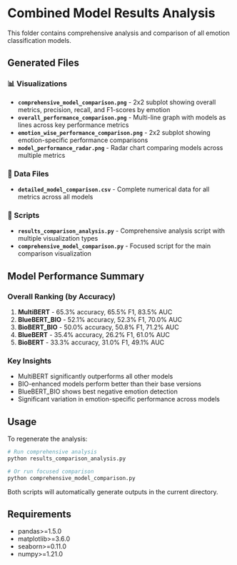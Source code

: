 # Combined Model Results Analysis

This folder contains comprehensive analysis and comparison of all emotion classification models.

## Generated Files

### 📊 Visualizations

- **`comprehensive_model_comparison.png`** - 2x2 subplot showing overall metrics, precision, recall, and F1-scores by emotion
- **`overall_performance_comparison.png`** - Multi-line graph with models as lines across key performance metrics
- **`emotion_wise_performance_comparison.png`** - 2x2 subplot showing emotion-specific performance comparisons
- **`model_performance_radar.png`** - Radar chart comparing models across multiple metrics

### 📄 Data Files

- **`detailed_model_comparison.csv`** - Complete numerical data for all metrics across all models

### 🔧 Scripts

- **`results_comparison_analysis.py`** - Comprehensive analysis script with multiple visualization types
- **`comprehensive_model_comparison.py`** - Focused script for the main comparison visualization

## Model Performance Summary

### Overall Ranking (by Accuracy)

1. **MultiBERT** - 65.3% accuracy, 65.5% F1, 83.5% AUC
2. **BlueBERT_BIO** - 52.1% accuracy, 52.3% F1, 70.0% AUC
3. **BioBERT_BIO** - 50.0% accuracy, 50.8% F1, 71.2% AUC
4. **BlueBERT** - 35.4% accuracy, 26.2% F1, 61.0% AUC
5. **BioBERT** - 33.3% accuracy, 31.0% F1, 49.1% AUC

### Key Insights

- MultiBERT significantly outperforms all other models
- BIO-enhanced models perform better than their base versions
- BlueBERT_BIO shows best negative emotion detection
- Significant variation in emotion-specific performance across models

## Usage

To regenerate the analysis:

```bash
# Run comprehensive analysis
python results_comparison_analysis.py

# Or run focused comparison
python comprehensive_model_comparison.py
```

Both scripts will automatically generate outputs in the current directory.

## Requirements

- pandas>=1.5.0
- matplotlib>=3.6.0
- seaborn>=0.11.0
- numpy>=1.21.0
